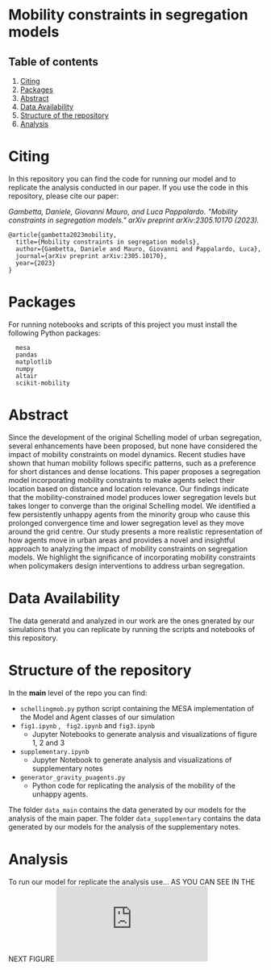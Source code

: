# Mobility constraints in segregation models
## Table of contents
1. [Citing](#citing)
2. [Packages](#packages)
3. [Abstract](#abstract)
4. [Data Availability](#data-availability)
5. [Structure of the repository](#structure-of-the-repository)
6. [Analysis](#analysis)

# Citing
In this repository you can find the code for running our model and to replicate the analysis conducted in our paper.
If you use the code in this repository, please cite our paper:

*Gambetta, Daniele, Giovanni Mauro, and Luca Pappalardo. "Mobility constraints in segregation models." 
arXiv preprint arXiv:2305.10170 (2023).*

```
@article{gambetta2023mobility,
  title={Mobility constraints in segregation models},
  author={Gambetta, Daniele and Mauro, Giovanni and Pappalardo, Luca},
  journal={arXiv preprint arXiv:2305.10170},
  year={2023}
}
```
# Packages
For running notebooks and scripts of this project you must install the following Python packages:
```
  mesa
  pandas
  matplotlib
  numpy
  altair
  scikit-mobility
```

# Abstract
Since the development of the original Schelling model of urban segregation, several enhancements have been proposed, but none have considered the impact of mobility constraints on model dynamics. 
Recent studies have shown that human mobility follows specific patterns, such as a preference for short distances and dense locations. This paper proposes a segregation model incorporating mobility constraints to make agents select their location based on distance and location relevance.
Our findings indicate that the mobility-constrained model produces lower segregation levels but takes longer to converge than the original Schelling model. 
We identified a few persistently unhappy agents from the minority group who cause this prolonged convergence time and lower segregation level as they move around the grid centre. 
Our study presents a more realistic representation of how agents move in urban areas and provides a novel and insightful approach to analyzing the impact of mobility constraints on segregation models. 
We highlight the significance of incorporating mobility constraints when policymakers design interventions to address urban segregation.


# Data Availability
The data generatd and analyzed in our work are the ones gnerated by our simulations that you can replicate by running the scripts and notebooks of this repository.


# Structure of the repository
In the **main** level of the repo you can find:
- ```schellingmob.py``` python script containing the MESA implementation of the Model and Agent classes of our simulation
- ```fig1.ipynb``` , ``` fig2.ipynb``` and ```fig3.ipynb```
    - Jupyter Notebooks to generate analysis and visualizations of figure 1, 2 and 3
- ```supplementary.ipynb```
    - Jupyter Notebook to generate analysis and visualizations of supplementary notes
- ```generator_gravity_puagents.py``` 
    - Python code for replicating the analysis of the mobility of the unhappy agents.

The folder ```data_main``` contains the data generated by our models for the analysis of the main paper. 
The folder ```data_supplementary``` contains the data generated by our models for the analysis of the supplementary notes. 

# Analysis

To run our model for replicate the analysis use... AS YOU CAN SEE IN THE NEXT FIGURE ![figure_1](https://github.com/dgambit/MISMO/blob/main/figure1.pdf)


